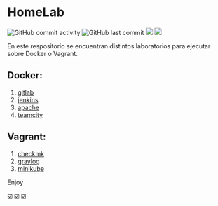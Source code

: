# HomeLab

![GitHub commit activity](https://img.shields.io/github/commit-activity/w/aramirol/homelab?color=white&logo=github)
![GitHub last commit](https://img.shields.io/github/last-commit/aramirol/homelab?color=red&logo=git)
![](https://img.shields.io/badge/platform-docker-blue?logo=docker)
![](https://img.shields.io/badge/platform-vagrant-white?logo=vagrant)

En este respositorio se encuentran distintos laboratorios para ejecutar sobre Docker o Vagrant.

## Docker:
 1. [gitlab](gitlab)
 2. [jenkins](jenkins)
 3. [apache](apache)
 4. [teamcity](teamcity)

## Vagrant:
 1. [checkmk](checkmk)
 2. [graylog](graylog)
 3. [minikube](minikube)

Enjoy

:ballot_box_with_check: :ballot_box_with_check: :ballot_box_with_check:


